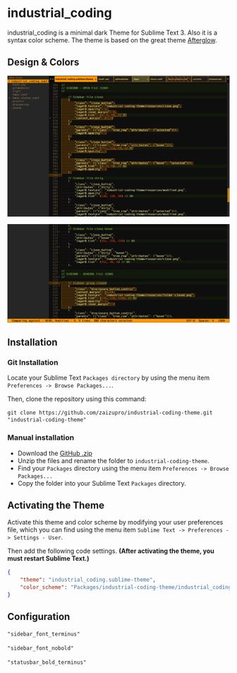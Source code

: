 # industrial_coding

industrial_coding is a minimal dark Theme for Sublime Text 3. Also it is a syntax color scheme. The theme is based on the great theme [Afterglow](https://github.com/YabataDesign/afterglow-theme).

## Design & Colors

![industrial_coding_top](screenshots/top.png)

![industrial_coding_bottom](screenshots/bottom.png)

## Installation


### Git Installation

Locate your Sublime Text `Packages directory` by using the menu item `Preferences -> Browse Packages...`.

Then, clone the repository using this command:

    git clone https://github.com/zaizupro/industrial-coding-theme.git "industrial-coding-theme"


### Manual installation

* Download the [GitHub .zip](https://github.com/zaizupro/industrial-coding-theme/archive/master.zip)
* Unzip the files and rename the folder to `industrial-coding-theme`.
* Find your `Packages` directory using the menu item  `Preferences -> Browse Packages...`
* Copy the folder into your Sublime Text `Packages` directory.


## Activating the Theme

Activate this theme and color scheme by modifying your user preferences file, which you can find using the menu item `Sublime Text -> Preferences -> Settings - User`.

Then add the following code settings. **(After activating the theme, you must restart Sublime Text.)**



```json
{
    "theme": "industrial_coding.sublime-theme",
    "color_scheme": "Packages/industrial-coding-theme/industrial_coding.tmTheme"
}
```


## Configuration

    "sidebar_font_terminus"

    "sidebar_font_nobold"

    "statusbar_bold_terminus"

